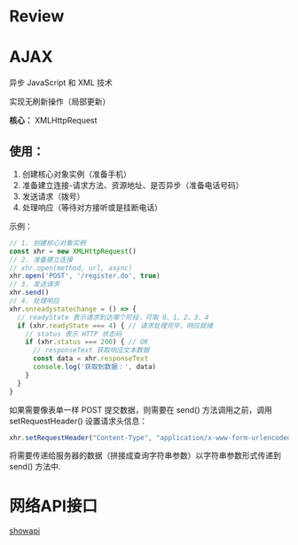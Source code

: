 # Review

# AJAX

异步 JavaScript 和 XML 技术

实现无刷新操作（局部更新）

**核心：** XMLHttpRequest

## 使用：

1.  创建核心对象实例（准备手机）
2.  准备建立连接-请求方法、资源地址、是否异步（准备电话号码）
3.  发送请求（拨号）
4.  处理响应（等待对方接听或是挂断电话）

示例：

```js
// 1. 创建核心对象实例
const xhr = new XMLHttpRequest()
// 2. 准备建立连接
// xhr.open(method, url, async)
xhr.open('POST', '/register.do', true)
// 3. 发送请求
xhr.send()
// 4. 处理响应
xhr.onreadystatechange = () => {
  // readyState 表示请求到达哪个阶段，可取 0、1、2、3、4
  if (xhr.readyState === 4) { // 请求处理完毕，响应就绪
    // status 表示 HTTP 状态码
    if (xhr.status === 200) { // OK
      // responseText 获取响应文本数据
      const data = xhr.responseText
      console.log('获取到数据：', data)
    }
  }
}
```

如果需要像表单一样 POST 提交数据，则需要在 send() 方法调用之前，调用 setRequestHeader() 设置请求头信息：

```js
xhr.setRequestHeader("Content-Type", "application/x-www-form-urlencoded")
```

将需要传递给服务器的数据（拼接成查询字符串参数）以字符串参数形式传递到 send() 方法中.

# 网络API接口

[showapi](https://www.showapi.com/)
